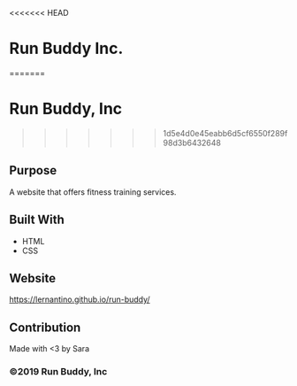 <<<<<<< HEAD
# Run Buddy Inc.
=======
# Run Buddy, Inc 
>>>>>>> 1d5e4d0e45eabb6d5cf6550f289f98d3b6432648

## Purpose
A website that offers fitness training services. 

## Built With
* HTML
* CSS

## Website
https://lernantino.github.io/run-buddy/

## Contribution
Made with <3 by Sara

### ©️2019 Run Buddy, Inc 
